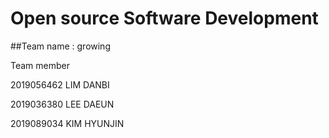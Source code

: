 # Open source Software Development
##Team name : growing

Team member

2019056462 LIM DANBI

2019036380 LEE DAEUN

2019089034 KIM HYUNJIN
